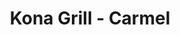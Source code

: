 ---
layout: place
title: "Kona Grill - Carmel"
permalink: /indiana/carmel/kona-grill-carmel.html
stateAbbr: IN
stateName: Indiana
cityName: Carmel
seo:
  name: "Kona Grill - Carmel"
  type: Restaurant
  links: https://konagrill.com/locations?locations=Carmel
description: "Sleek chain with a broad New American menu including low-calorie options, plus sushi & cocktails. Kona Grill - Carmel serves delicious sushi in Carmel, Indiana. Try fresh Japanese dishes for a great dining experience. Available for takeout, delivery, lunch, and dinner."
place_id: ChIJjyQv59WtFIgRNT6E-2aNBL0
photos:
  - name: >-
      places/ChIJjyQv59WtFIgRNT6E-2aNBL0/photos/AeeoHcKMlbTq_W5Qu9WPPZapORIZ4wfC-5YgCT1zh4Nd96zNORcVmoTx2oJ3H__RpqGlshLYuTTwxM1_oamO17f6L94MAo0UFVAjcFNuu5dUkvFnxOv18kxfCUZJFGu6iaqJjv8lpBF-M7lcioS6kP4aT0di1i-OAo3KFMTkYF6Bh34s5i-V_ib6jj9Dlm4q1ppvJZC5HgdWAMy5tZ60ydudOr4FOIN8NHZJfTqQpCsn2zdm_f72WpMPWsidLQEQSJinOGfKF63s_gFXPM69we4BtVsTiaTz-NmzpD_2PQKcpHom3Zy5LvItYgZWjqjFr9Ix9-pcOqmIhpeC7F3Jw-eJ3wrOwEZwW7wgiqZQ0RfCtfUhTl0O3tTuKDXpGuWN84azAVArqQA0I42-kZ8Dlokvflm6rnj-xlKPV_mIqRC2wQOlxA
    widthPx: 4032
    heightPx: 3024
    authorAttributions:
      - displayName: Debra M
        uri: https://maps.google.com/maps/contrib/103157626578453168483
        photoUri: >-
          https://lh3.googleusercontent.com/a-/ALV-UjU6aSu0bZ-6qImYa-OldWYeeACRu_QAAUs4KLvV-SsI3hZYZ9sE=s100-p-k-no-mo
    flagContentUri: >-
      https://www.google.com/local/imagery/report/?cb_client=maps_api_places.places_api&image_key=!1e10!2sCIHM0ogKEICAgIDn0ajSHQ&hl=en-US
    googleMapsUri: >-
      https://www.google.com/maps/place//data=!3m4!1e2!3m2!1sCIHM0ogKEICAgIDn0ajSHQ!2e10!4m2!3m1!1s0x8814add5e72f248f:0xbd048d66fb843e35
  - name: >-
      places/ChIJjyQv59WtFIgRNT6E-2aNBL0/photos/AeeoHcKCUU0ShgWuBslz27qyyhFbz5xMNzsCtgO97TGrWE2cDSGGdJQhhr-yhxZj1arKSyh7D_Kvos_uLhqb48RIgZpHH69BkqX2OstTH4PynWe3fhHDBP_Lr5oqrvY62SXDA7_y6ROZjwWb40jwGLWjwCtSXcoNbg_ZnUgggjPDYfZcDPqyaNTMf4Gk6HE9mFPd6DFdHFkaUQZKbDjoGB1PNim2zzkzhk4O66DdmuzNFq2YT6V5MERXyQk_dQiwpg2iwUldUxIeACNDmdhubjSllezptjTJdYisa5CeKPokse7xqA
    widthPx: 2000
    heightPx: 1333
    authorAttributions:
      - displayName: Kona Grill - Carmel
        uri: https://maps.google.com/maps/contrib/110977507525377887453
        photoUri: >-
          https://lh3.googleusercontent.com/a-/ALV-UjW1SW2dHmwM2bS2eTTLXJPJw7-OI93mTZM9P2eTaWU-OuCDz_gp=s100-p-k-no-mo
    flagContentUri: >-
      https://www.google.com/local/imagery/report/?cb_client=maps_api_places.places_api&image_key=!1e10!2sAF1QipPA87z9c_fdOw5hFwo-gNADe404iZD4WtOpcvg7&hl=en-US
    googleMapsUri: >-
      https://www.google.com/maps/place//data=!3m4!1e2!3m2!1sAF1QipPA87z9c_fdOw5hFwo-gNADe404iZD4WtOpcvg7!2e10!4m2!3m1!1s0x8814add5e72f248f:0xbd048d66fb843e35
  - name: >-
      places/ChIJjyQv59WtFIgRNT6E-2aNBL0/photos/AeeoHcJzUsC6qeDcfXLHtA4kBw-SihLueDl5AtE_YCNPGwNeJgTA_Emxq4iaTWBbSecCtrdDT6TG2EQsMg9qAsrzBP0WMOTI4-RD-rfst_2L-y-VbuV7y2c7Ujoxqet-K35ht2SakvGkNh_Ik5wnX1eBcFlh2ycLi0xQlkI-hybNoWXINuezM7uJexDjKxZV2c2TwzllufAuy3yKD232nohegv_LgUoX6use0MUwfLiRVxjRjvgypo30WiU2NcQaFp3rVALk7ArKVlPjpUOhmxT6oq2-J2LTTF9eodobfvCjX8CAgzNXpvHK6PQ8w9nC3MYkDmGahcQn1LDCvLoaWMK4VH9NEETWeU_Oz5MxnpmhX4KtH4HiXgE0Bms2YmC9-Cu3MJ1OPcCY_GAR7AA-YwVDkdAcI1bgVd7dGqD288J1Qa4kL1o
    widthPx: 4800
    heightPx: 3600
    authorAttributions:
      - displayName: Brooks Robertson
        uri: https://maps.google.com/maps/contrib/112928720894565569615
        photoUri: >-
          https://lh3.googleusercontent.com/a-/ALV-UjWM5n6bzP0kiufzOw3-NgdI3ig6_grFhppdFwJ7aHpqmtZqaK8=s100-p-k-no-mo
    flagContentUri: >-
      https://www.google.com/local/imagery/report/?cb_client=maps_api_places.places_api&image_key=!1e10!2sCIHM0ogKEICAgMCw9IWt5QE&hl=en-US
    googleMapsUri: >-
      https://www.google.com/maps/place//data=!3m4!1e2!3m2!1sCIHM0ogKEICAgMCw9IWt5QE!2e10!4m2!3m1!1s0x8814add5e72f248f:0xbd048d66fb843e35
  - name: >-
      places/ChIJjyQv59WtFIgRNT6E-2aNBL0/photos/AeeoHcKn2n3s1Mn1N7rDNYMHlT4JJOd8IdwKv9Zdf_8wEv52JIqs1IbUyQII2LyQ4Hn9p0nEzvw2icuzXYaZlOLzz1_4KMb0_De9a3AB02XcbWkBYn2O1dhNoIpwO_EF0U33vGA-SWE7IUPVLYIumXMUqpbXgkgRiu_JgWPfGTjKwBhMqi86xdUO0JgcazhNJybJsCsbyb8KJBZcCXNqL5Q9uuyuy_Z7vtfc3iHekE_Pz2PgX5AdC38nVzQWyYX81klD1VjoK5cakWBWVl96yD0v2K9HFr6BQ6J6mxPStc8P7ZhgYiOV-G5QTZs2VZKevZAjYuOSMR6LeNuK5uhsB8x2pczoQmFb7wsCrkYfrP79h8hpXoEciu-Dcv745Z1y_IezfxsQeleP710E44PwHf6THPxzaUKjDP9izWbSjHk44Awsvj3k
    widthPx: 4000
    heightPx: 3000
    authorAttributions:
      - displayName: Jennifer Warf
        uri: https://maps.google.com/maps/contrib/113293585711430107053
        photoUri: >-
          https://lh3.googleusercontent.com/a-/ALV-UjVn-npmb9dQul64z0NhE81smotfqTf_fYubXoGbsQzxmBhkkY23=s100-p-k-no-mo
    flagContentUri: >-
      https://www.google.com/local/imagery/report/?cb_client=maps_api_places.places_api&image_key=!1e10!2sCIHM0ogKEICAgIDfoPLaqQE&hl=en-US
    googleMapsUri: >-
      https://www.google.com/maps/place//data=!3m4!1e2!3m2!1sCIHM0ogKEICAgIDfoPLaqQE!2e10!4m2!3m1!1s0x8814add5e72f248f:0xbd048d66fb843e35
  - name: >-
      places/ChIJjyQv59WtFIgRNT6E-2aNBL0/photos/AeeoHcL6_FFiyB1VrHMgn34V_d-zlYWYndIc8SRhQiSoF4YG7SeVLlq2kcKfdfhywP2INISFHCiQrxexxUsi1-mr4IECuAfdEPQXlDaHs5Ra_BVeQ0psctzQtQrFN3qCWYJed4P2g25My2CG3P_1Jgpi1aGtuoqjs3vStfRjYR3a0rknRLx4e2ZbTsz_7i-SDebC_ARD1pVuSoOkPwYUMo0DfQ6dTo9qspBwrapDyiopQUYFu9t6fGYkAlY7tTGAhXdcmV-EXiFCBIUD2e6ILZjCHaLPMchF1aoh0NN5oJJXHU_o_Q4f0Y7CqXbnaJ0dazKqkEeHqmEVIbUNRo9ekpSckVc4xtwpdqOkZfA1QdfyHR5hfJmMgoE-pG3rsS2YpA3AYDI9voQ-OKX8DgkiX7BeInjvDyWaY6mThnoipGtAbWj7X5bK
    widthPx: 3024
    heightPx: 3064
    authorAttributions:
      - displayName: Di Wang
        uri: https://maps.google.com/maps/contrib/112234517684392304166
        photoUri: >-
          https://lh3.googleusercontent.com/a/ACg8ocJpgOr0yH249hY2pQ4OvYkf2gQxuOUeuWt42pZ0WMOlMs8Su_3U=s100-p-k-no-mo
    flagContentUri: >-
      https://www.google.com/local/imagery/report/?cb_client=maps_api_places.places_api&image_key=!1e10!2sCIHM0ogKEICAgMCQt9HGlAE&hl=en-US
    googleMapsUri: >-
      https://www.google.com/maps/place//data=!3m4!1e2!3m2!1sCIHM0ogKEICAgMCQt9HGlAE!2e10!4m2!3m1!1s0x8814add5e72f248f:0xbd048d66fb843e35
  - name: >-
      places/ChIJjyQv59WtFIgRNT6E-2aNBL0/photos/AeeoHcJwyeb4tOQG8H70E49DGgRz-JsmjqGBhdHrbOym5jW88PsFKHAJ75GLvWYFrWop_yiCjWJWIG4MwG8utqtU8k6MJgTCyb287gIEwD_354CdgM4SqCHBMnBgRXipUOOxBtZw3R5Tl88dYPpOFKCjygL_ej89tHps2GlRE_H0aGWe1CugAPug712nAeQy9TFvvrgoq9wXwB5HB4a35308ePHKblMAD6JThhBb1LiUt2T0X6WvfWfG4usWi4W_sRBmBJ5YnuKXtdrsjpRo3PLIpqrmkLgkh7-mYsdh5qnC_R8JRw
    widthPx: 4800
    heightPx: 3294
    authorAttributions:
      - displayName: Kona Grill - Carmel
        uri: https://maps.google.com/maps/contrib/110977507525377887453
        photoUri: >-
          https://lh3.googleusercontent.com/a-/ALV-UjW1SW2dHmwM2bS2eTTLXJPJw7-OI93mTZM9P2eTaWU-OuCDz_gp=s100-p-k-no-mo
    flagContentUri: >-
      https://www.google.com/local/imagery/report/?cb_client=maps_api_places.places_api&image_key=!1e10!2sAF1QipNslL-z0WQJIlx_MntxIdBR45LLwM2m064WarxX&hl=en-US
    googleMapsUri: >-
      https://www.google.com/maps/place//data=!3m4!1e2!3m2!1sAF1QipNslL-z0WQJIlx_MntxIdBR45LLwM2m064WarxX!2e10!4m2!3m1!1s0x8814add5e72f248f:0xbd048d66fb843e35
  - name: >-
      places/ChIJjyQv59WtFIgRNT6E-2aNBL0/photos/AeeoHcJOd-y4EJxLlSCoIXWdBaCuzS4XfnM6RTqFQDnxEU04JZYAzczqa3tNKabaZ_luD-uqQBAbBFchpRCuL8GzI1xpJn79fF8L5GZWrlOvtlSbEvH8azk4e_c1PXkLa2Yg6tDnB-Aep-lvDQZely9j_P3zpJJkuwUEOXe0Tgx7B7di_Rd60jFdZV_RFghy6BirSopV2sXOaZYJRmmrNXhoxn-lLT5caycwEa781vSEWAHYvVumN-cQ63myYOIGmpjI3cUeXafbu4PZvS5IF_m6M7IW4m8OHxAMEYBsGDRp1qYy2o47ZJyzmgSAdUWCj22VeF3cnmRefuiJBn3FD4n74Eo8YJNdCugJAeWOlyI03Jcyima0zUm08rAGy1LS52seK-xy1gdWH8AfZqTp_024gJTwvMJqcDCtR41wDRCfLNoxhk4
    widthPx: 4000
    heightPx: 3000
    authorAttributions:
      - displayName: Stacie Addison
        uri: https://maps.google.com/maps/contrib/108722513165408716198
        photoUri: >-
          https://lh3.googleusercontent.com/a-/ALV-UjVOnjkbcFoguBTiL0G6o1M1Z4-3U4sCnGbQiKZabAYnlIze9fNIWw=s100-p-k-no-mo
    flagContentUri: >-
      https://www.google.com/local/imagery/report/?cb_client=maps_api_places.places_api&image_key=!1e10!2sCIHM0ogKEICAgIC7l6uQ1AE&hl=en-US
    googleMapsUri: >-
      https://www.google.com/maps/place//data=!3m4!1e2!3m2!1sCIHM0ogKEICAgIC7l6uQ1AE!2e10!4m2!3m1!1s0x8814add5e72f248f:0xbd048d66fb843e35
  - name: >-
      places/ChIJjyQv59WtFIgRNT6E-2aNBL0/photos/AeeoHcJDxRj8QTTCxlhZA0l-iV2XxafMf3VhmVB14JYF1VEGEb_482BM5vqhm0GkvmOyeATndMM5lJ7If4WustFDkXj3HGGad3khi1x9yqjYm8r48C0n5Cu0U1iBoF23HJ9Ta95hBxCg6WM8THPfUr5K5VxU8kS1cS_kUeJv8jFy3jg0DERjP-gPd5FcKYuqeqqa642vpLOzG3MQlljjEVp9UK7zzWUS8k049X22rDH_Ayu94ZtiU28c4RXzeAGSskvwOLnoAvkFWucFg9jzm2KzqWUhXKIim3HKd48EbRCQo1dDAA
    widthPx: 2048
    heightPx: 1535
    authorAttributions:
      - displayName: Kona Grill - Carmel
        uri: https://maps.google.com/maps/contrib/110977507525377887453
        photoUri: >-
          https://lh3.googleusercontent.com/a-/ALV-UjW1SW2dHmwM2bS2eTTLXJPJw7-OI93mTZM9P2eTaWU-OuCDz_gp=s100-p-k-no-mo
    flagContentUri: >-
      https://www.google.com/local/imagery/report/?cb_client=maps_api_places.places_api&image_key=!1e10!2sAF1QipMocPKUKecp7LSO1s_GOHtntD1OW9Gk9itRgnRQ&hl=en-US
    googleMapsUri: >-
      https://www.google.com/maps/place//data=!3m4!1e2!3m2!1sAF1QipMocPKUKecp7LSO1s_GOHtntD1OW9Gk9itRgnRQ!2e10!4m2!3m1!1s0x8814add5e72f248f:0xbd048d66fb843e35
  - name: >-
      places/ChIJjyQv59WtFIgRNT6E-2aNBL0/photos/AeeoHcLU0oLZoaXTyn5c0eWgQZ_Tz6O9ztiTNHRgxT67K2-cp0paDhSQjpUozJffReLMY-k8TMw2m5aappDeRQ3oRq_rYrt8MnQdqnmdeqLBzucd4gjWHhKyKg_QQt65d6FwSA-Yw246NOhogMMU-8PtSHbej3LMMJsux-rocGAkxI2KcPMGyr9eupucQ70CLF3kBWjl_UDAW4OFGlQet-J0AK1lN0peHyv373yb8Dxz72eKcAAUXlokAfE5fLPhp9OM5zF_4AyiBM5tfprXRue33_LdV5wtIzjSwJdjnzhO_lKRdcJPy-hb4h6KvekwlkR2zgoWlb6UZZtcv65OdMb6cmgrIxPNiNDBlyo2TFmmYxrvYv9Kyb6nL4wtdTwUw8ycB5E1DO58dd2ivTkA-LFK4E_hG17PYgi4GPpYNooK7LCwa2s
    widthPx: 3024
    heightPx: 4032
    authorAttributions:
      - displayName: Nithin Jilla
        uri: https://maps.google.com/maps/contrib/100984487261359794904
        photoUri: >-
          https://lh3.googleusercontent.com/a-/ALV-UjW0n4WThrsP7zZgl_JspBTa9lonCKpSAEsHFdxYoRYcGsK4TW2ajQ=s100-p-k-no-mo
    flagContentUri: >-
      https://www.google.com/local/imagery/report/?cb_client=maps_api_places.places_api&image_key=!1e10!2sCIHM0ogKEICAgICHqPP4wAE&hl=en-US
    googleMapsUri: >-
      https://www.google.com/maps/place//data=!3m4!1e2!3m2!1sCIHM0ogKEICAgICHqPP4wAE!2e10!4m2!3m1!1s0x8814add5e72f248f:0xbd048d66fb843e35
  - name: >-
      places/ChIJjyQv59WtFIgRNT6E-2aNBL0/photos/AeeoHcKvLwY4nmMquF5haXimovmQTsjDv0grFVbns_xx1aJaq-X_KADDkQS_M5Om6pVop_Md0xoS0JhXGFSEPxt5kA32x6n8ZPZyr5IxvyprbRzSBrekH3p8yBtdfdXXtVFwqpSMyefYxPjZaAjj0lhrfZLhkCn9wiWjOnRmhuWwnfhSWzZ6b6zudsnNBaN89i8gZPKztaQu-aBQihAytlw07ydh6KtFL3EAeu3Ys8dIGrX1dHb3I-NTmpctOOX-LEvEqviivwrxPsQ2H6sDwUUJcNQbKVNl-BKgljQ7Hl6jv6-SUQ
    widthPx: 2000
    heightPx: 1316
    authorAttributions:
      - displayName: Kona Grill - Carmel
        uri: https://maps.google.com/maps/contrib/110977507525377887453
        photoUri: >-
          https://lh3.googleusercontent.com/a-/ALV-UjW1SW2dHmwM2bS2eTTLXJPJw7-OI93mTZM9P2eTaWU-OuCDz_gp=s100-p-k-no-mo
    flagContentUri: >-
      https://www.google.com/local/imagery/report/?cb_client=maps_api_places.places_api&image_key=!1e10!2sAF1QipMqq3YNfjkyT3bdoo7ntEbH9Li626bm5tP1IK2Z&hl=en-US
    googleMapsUri: >-
      https://www.google.com/maps/place//data=!3m4!1e2!3m2!1sAF1QipMqq3YNfjkyT3bdoo7ntEbH9Li626bm5tP1IK2Z!2e10!4m2!3m1!1s0x8814add5e72f248f:0xbd048d66fb843e35
address: Clay Terrace Shopping Center, 14395 Clay Terrace Blvd, Carmel, IN 46032, USA
street: Clay Terrace Shopping Center, 14395 Clay Terrace Blvd
city: Carmel
state: IN
zip: '46032'
country: USA
neighborhood: null
latitude: '39.997089'
longitude: '-86.129208'
accessibility_options:
  wheelchairAccessibleParking: true
  wheelchairAccessibleEntrance: true
  wheelchairAccessibleRestroom: true
  wheelchairAccessibleSeating: true
business_status: OPERATIONAL
name: Kona Grill - Carmel
google_maps_links:
  directionsUri: >-
    https://www.google.com/maps/dir//''/data=!4m7!4m6!1m1!4e2!1m2!1m1!1s0x8814add5e72f248f:0xbd048d66fb843e35!3e0
  placeUri: https://maps.google.com/?cid=13620166646521151029
  writeAReviewUri: >-
    https://www.google.com/maps/place//data=!4m3!3m2!1s0x8814add5e72f248f:0xbd048d66fb843e35!12e1
  reviewsUri: >-
    https://www.google.com/maps/place//data=!4m4!3m3!1s0x8814add5e72f248f:0xbd048d66fb843e35!9m1!1b1
  photosUri: >-
    https://www.google.com/maps/place//data=!4m3!3m2!1s0x8814add5e72f248f:0xbd048d66fb843e35!10e5
primary_type: American Restaurant
opening_hours:
  regular: null
  current: null
secondary_opening_hours:
  regular:
    weekdayDescriptions: null
    type: null
  current:
    weekdayDescriptions: null
    type: null
phone: (317) 566-1400
price_level: PRICE_LEVEL_MODERATE
price_range: null
rating: '4.6'
rating_count: 3953
website: https://konagrill.com/locations?locations=Carmel
reviews:
  - name: >-
      places/ChIJjyQv59WtFIgRNT6E-2aNBL0/reviews/ChZDSUhNMG9nS0VJQ0FnSUNmeE5yUFhREAE
    relativePublishTimeDescription: 3 months ago
    rating: 4
    text:
      text: >-
        Food and service were pretty good. I simply cannot give it five stars
        because the portions and quality did not quite match the price point
        charged. Each dish seemed to be overpriced by about $5-$7. I likely
        won't return as there are many other comparable quality options that are
        more affordable, or similar price points that are higher quality and/or
        offer bigger portions.
      languageCode: en
    originalText:
      text: >-
        Food and service were pretty good. I simply cannot give it five stars
        because the portions and quality did not quite match the price point
        charged. Each dish seemed to be overpriced by about $5-$7. I likely
        won't return as there are many other comparable quality options that are
        more affordable, or similar price points that are higher quality and/or
        offer bigger portions.
      languageCode: en
    authorAttribution:
      displayName: Matthew Staninger
      uri: https://www.google.com/maps/contrib/108230224958174411867/reviews
      photoUri: >-
        https://lh3.googleusercontent.com/a/ACg8ocIfzTK2wwdRNmyHwJhDp2iI94V1JfkEQ_AvQuEBbxPm0QxgpQ=s128-c0x00000000-cc-rp-mo-ba4
    publishTime: '2024-12-26T02:46:46.781080Z'
    flagContentUri: >-
      https://www.google.com/local/review/rap/report?postId=ChZDSUhNMG9nS0VJQ0FnSUNmeE5yUFhREAE&d=17924085&t=1
    googleMapsUri: >-
      https://www.google.com/maps/reviews/data=!4m6!14m5!1m4!2m3!1sChZDSUhNMG9nS0VJQ0FnSUNmeE5yUFhREAE!2m1!1s0x8814add5e72f248f:0xbd048d66fb843e35
  - name: >-
      places/ChIJjyQv59WtFIgRNT6E-2aNBL0/reviews/ChdDSUhNMG9nS0VJQ0FnSURmdjhId3Z3RRAB
    relativePublishTimeDescription: 3 months ago
    rating: 3
    text:
      text: >-
        We placed a car side to go order on Thanksgiving for pickup at 3:00P.M.
        We arrived, texted to let them know. No response was received by the
        restaurant. After a few minutes of no response, I go inside the
        restaurant to get the order. The order Was nowhere to be found. The
        employee nor the manager could find the order. The manager had them make
        the food and said she threw in another pumpkin pie (we ordered one slice
        of pie with our order) since we had to wait. I’ve included the receipt
        along with the time we actually received our order on Thanksgiving (yes
        I am just now getting time to be able to write this review). The food
        was actually delicious! The service was terrible. There was no text back
        for car side service so I had to go inside to get my order, which wasn’t
        ready well past the time for pickup, then the manager assumed we wanted
        an extra piece of a pie that was ordered. We didn’t. She could have
        asked what she could do for us that would actually be beneficial. We
        ordered only one piece for a reason….. Just not a good experience on
        Thanksgiving.
      languageCode: en
    originalText:
      text: >-
        We placed a car side to go order on Thanksgiving for pickup at 3:00P.M.
        We arrived, texted to let them know. No response was received by the
        restaurant. After a few minutes of no response, I go inside the
        restaurant to get the order. The order Was nowhere to be found. The
        employee nor the manager could find the order. The manager had them make
        the food and said she threw in another pumpkin pie (we ordered one slice
        of pie with our order) since we had to wait. I’ve included the receipt
        along with the time we actually received our order on Thanksgiving (yes
        I am just now getting time to be able to write this review). The food
        was actually delicious! The service was terrible. There was no text back
        for car side service so I had to go inside to get my order, which wasn’t
        ready well past the time for pickup, then the manager assumed we wanted
        an extra piece of a pie that was ordered. We didn’t. She could have
        asked what she could do for us that would actually be beneficial. We
        ordered only one piece for a reason….. Just not a good experience on
        Thanksgiving.
      languageCode: en
    authorAttribution:
      displayName: Amber Thurston
      uri: https://www.google.com/maps/contrib/106231034126556408845/reviews
      photoUri: >-
        https://lh3.googleusercontent.com/a-/ALV-UjXoXb0lmtk_WF5aDSDuAV9p5J4dSTBZQiXdLWfzCOzfY8Af5MTUkw=s128-c0x00000000-cc-rp-mo
    publishTime: '2025-01-11T13:31:29.947516Z'
    flagContentUri: >-
      https://www.google.com/local/review/rap/report?postId=ChdDSUhNMG9nS0VJQ0FnSURmdjhId3Z3RRAB&d=17924085&t=1
    googleMapsUri: >-
      https://www.google.com/maps/reviews/data=!4m6!14m5!1m4!2m3!1sChdDSUhNMG9nS0VJQ0FnSURmdjhId3Z3RRAB!2m1!1s0x8814add5e72f248f:0xbd048d66fb843e35
  - name: >-
      places/ChIJjyQv59WtFIgRNT6E-2aNBL0/reviews/ChZDSUhNMG9nS0VJQ0FnTURnXzdXa2VBEAE
    relativePublishTimeDescription: a month ago
    rating: 5
    text:
      text: >-
        Rick was one of the absolute best servers I've ever had in my whole
        life. Great food great drink recommendations. Perfect medium rare cook
        on the ny strip steak. Best food in clay terrace hands down, maybe even
        the entire North side.
      languageCode: en
    originalText:
      text: >-
        Rick was one of the absolute best servers I've ever had in my whole
        life. Great food great drink recommendations. Perfect medium rare cook
        on the ny strip steak. Best food in clay terrace hands down, maybe even
        the entire North side.
      languageCode: en
    authorAttribution:
      displayName: Madison Turner
      uri: https://www.google.com/maps/contrib/105517431209295766128/reviews
      photoUri: >-
        https://lh3.googleusercontent.com/a-/ALV-UjWxmUnNi9NQw4Mfv6xI8Hgm7oM9fTIO-NyvbfPZpP-nuo_a4m-h=s128-c0x00000000-cc-rp-mo-ba3
    publishTime: '2025-02-28T23:12:14.051286Z'
    flagContentUri: >-
      https://www.google.com/local/review/rap/report?postId=ChZDSUhNMG9nS0VJQ0FnTURnXzdXa2VBEAE&d=17924085&t=1
    googleMapsUri: >-
      https://www.google.com/maps/reviews/data=!4m6!14m5!1m4!2m3!1sChZDSUhNMG9nS0VJQ0FnTURnXzdXa2VBEAE!2m1!1s0x8814add5e72f248f:0xbd048d66fb843e35
  - name: >-
      places/ChIJjyQv59WtFIgRNT6E-2aNBL0/reviews/ChdDSUhNMG9nS0VJQ0FnTURnbzdiR3lBRRAB
    relativePublishTimeDescription: a month ago
    rating: 5
    text:
      text: >-
        Dan was great! Super great service, and quick too! We will definitely be
        back (We recommend the coconut shrimp roll!!)
      languageCode: en
    originalText:
      text: >-
        Dan was great! Super great service, and quick too! We will definitely be
        back (We recommend the coconut shrimp roll!!)
      languageCode: en
    authorAttribution:
      displayName: Ella Owens
      uri: https://www.google.com/maps/contrib/108057509705236402398/reviews
      photoUri: >-
        https://lh3.googleusercontent.com/a-/ALV-UjWpeMqkipiRKi2onUW2-SINwi0f4MfdMRtFKNBHlZb_8dA3Ly1m=s128-c0x00000000-cc-rp-mo
    publishTime: '2025-02-27T02:35:23.041022Z'
    flagContentUri: >-
      https://www.google.com/local/review/rap/report?postId=ChdDSUhNMG9nS0VJQ0FnTURnbzdiR3lBRRAB&d=17924085&t=1
    googleMapsUri: >-
      https://www.google.com/maps/reviews/data=!4m6!14m5!1m4!2m3!1sChdDSUhNMG9nS0VJQ0FnTURnbzdiR3lBRRAB!2m1!1s0x8814add5e72f248f:0xbd048d66fb843e35
  - name: >-
      places/ChIJjyQv59WtFIgRNT6E-2aNBL0/reviews/ChdDSUhNMG9nS0VJQ0FnTURRaVptdGt3RRAB
    relativePublishTimeDescription: a month ago
    rating: 5
    text:
      text: >-
        Zac was our waiter and he did a fantastic job. Drinks were never empty.
        He was very attentive and polite. He made sure that we were enjoying the
        food. The manager also checked to make sure my fiance's steak was to his
        liking. We had the $39 special per person. My fiance loved his newyork
        strip and potatoes and salad, along with his cheesecake for desert. The
        wine also came.withthe special. This was a great deal! Meanwhile I had
        the California sushi roll, and asian salad. The moscato wine was
        delicious. Great first time! We will be back.
      languageCode: en
    originalText:
      text: >-
        Zac was our waiter and he did a fantastic job. Drinks were never empty.
        He was very attentive and polite. He made sure that we were enjoying the
        food. The manager also checked to make sure my fiance's steak was to his
        liking. We had the $39 special per person. My fiance loved his newyork
        strip and potatoes and salad, along with his cheesecake for desert. The
        wine also came.withthe special. This was a great deal! Meanwhile I had
        the California sushi roll, and asian salad. The moscato wine was
        delicious. Great first time! We will be back.
      languageCode: en
    authorAttribution:
      displayName: Carrie Adams
      uri: https://www.google.com/maps/contrib/104066415559742949439/reviews
      photoUri: >-
        https://lh3.googleusercontent.com/a-/ALV-UjVoneGCDg09ZYunYvjlW4qanrg_4fNRFIav2r3ZGvc2Yrsmsvse=s128-c0x00000000-cc-rp-mo-ba2
    publishTime: '2025-03-11T22:31:49.587161Z'
    flagContentUri: >-
      https://www.google.com/local/review/rap/report?postId=ChdDSUhNMG9nS0VJQ0FnTURRaVptdGt3RRAB&d=17924085&t=1
    googleMapsUri: >-
      https://www.google.com/maps/reviews/data=!4m6!14m5!1m4!2m3!1sChdDSUhNMG9nS0VJQ0FnTURRaVptdGt3RRAB!2m1!1s0x8814add5e72f248f:0xbd048d66fb843e35
parking_options:
  freeParkingLot: true
  freeStreetParking: true
  valetParking: false
payment_options:
  acceptsCreditCards: true
  acceptsDebitCards: true
  acceptsCashOnly: false
  acceptsNfc: true
allow_dogs: null
curbside_pickup: true
delivery: true
dine_in: true
good_for_children: true
good_for_groups: true
good_for_sports: false
live_music: false
menu_for_children: true
outdoor_seating: true
reservable: true
restroom: true
serves_beer: true
serves_breakfast: false
serves_brunch: true
serves_cocktails: true
serves_coffee: true
serves_dinner: true
serves_dessert: true
serves_lunch: true
serves_vegetarian_food: true
serves_wine: true
takeout: true
summary: >-
  Sleek chain with a broad New American menu including low-calorie options, plus
  sushi & cocktails.

---